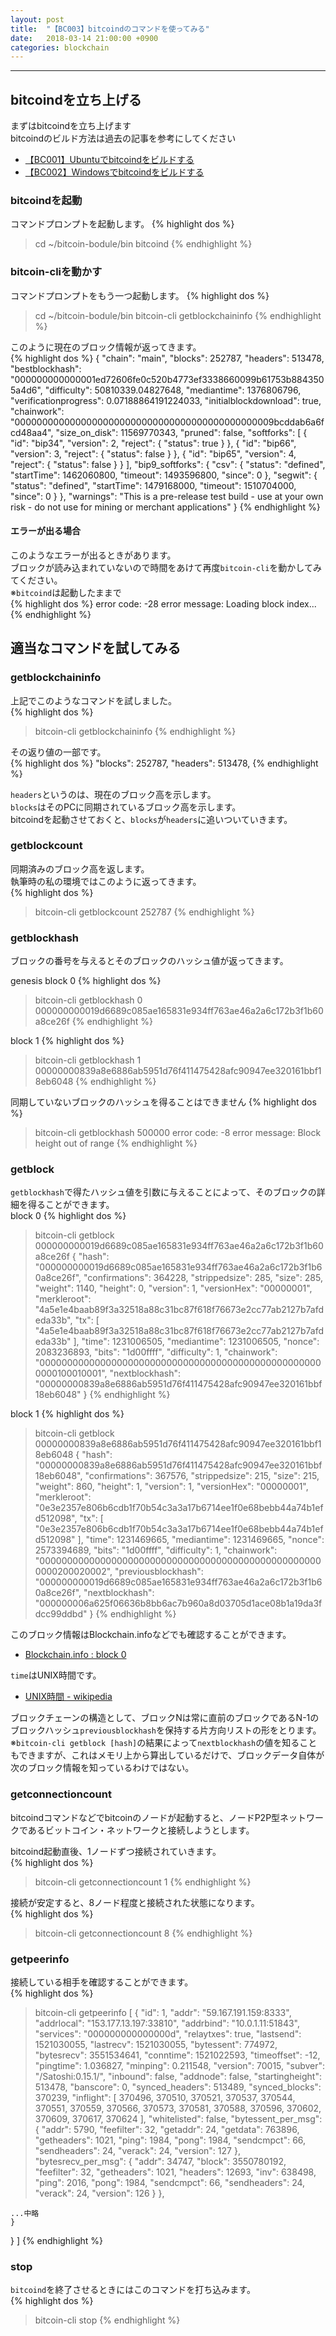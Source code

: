 ```yaml
---
layout: post
title:  "【BC003】bitcoindのコマンドを使ってみる"
date:   2018-03-14 21:00:00 +0900
categories: blockchain
---
```


<!-- START doctoc -->
<!-- END doctoc -->

<hr>

## bitcoindを立ち上げる

まずはbitcoindを立ち上げます  
bitcoindのビルド方法は過去の記事を参考にしてください  
- [【BC001】Ubuntuでbitcoindをビルドする][lnk-01]
- [【BC002】Windowsでbitcoindをビルドする][lnk-02]

### bitcoindを起動

コマンドプロンプトを起動します。
{% highlight dos %}
> cd ~/bitcoin-bodule/bin
> bitcoind
{% endhighlight %}

### bitcoin-cliを動かす

コマンドプロンプトをもう一つ起動します。
{% highlight dos %}
> cd ~/bitcoin-bodule/bin
> bitcoin-cli getblockchaininfo
{% endhighlight %}

このように現在のブロック情報が返ってきます。  
{% highlight dos %}
{
  "chain": "main",
  "blocks": 252787,
  "headers": 513478,
  "bestblockhash": "000000000000001ed72606fe0c520b4773ef3338660099b61753b8843505a4d6",
  "difficulty": 50810339.04827648,
  "mediantime": 1376806796,
  "verificationprogress": 0.07188864191224033,
  "initialblockdownload": true,
  "chainwork": "00000000000000000000000000000000000000000000009bcddab6a6fcd48aa4",
  "size_on_disk": 11569770343,
  "pruned": false,
  "softforks": [
    {
      "id": "bip34",
      "version": 2,
      "reject": {
        "status": true
      }
    },
    {
      "id": "bip66",
      "version": 3,
      "reject": {
        "status": false
      }
    },
    {
      "id": "bip65",
      "version": 4,
      "reject": {
        "status": false
      }
    }
  ],
  "bip9_softforks": {
    "csv": {
      "status": "defined",
      "startTime": 1462060800,
      "timeout": 1493596800,
      "since": 0
    },
    "segwit": {
      "status": "defined",
      "startTime": 1479168000,
      "timeout": 1510704000,
      "since": 0
    }
  },
  "warnings": "This is a pre-release test build - use at your own risk - do not use for mining or merchant applications"
}
{% endhighlight %}

#### エラーが出る場合

このようなエラーが出るときがあります。  
ブロックが読み込まれていないので時間をあけて再度`bitcoin-cli`を動かしてみてください。  
※`bitcoind`は起動したままで  
{% highlight dos %}
error code: -28
error message:
Loading block index...
{% endhighlight %}

## 適当なコマンドを試してみる

### getblockchaininfo

上記でこのようなコマンドを試しました。  
{% highlight dos %}
> bitcoin-cli getblockchaininfo
{% endhighlight %}

その返り値の一部です。  
{% highlight dos %}
  "blocks": 252787,
  "headers": 513478,
{% endhighlight %}

`headers`というのは、現在のブロック高を示します。  
`blocks`はそのPCに同期されているブロック高を示します。  
bitcoindを起動させておくと、`blocks`が`headers`に追いついていきます。  

### getblockcount

同期済みのブロック高を返します。  
執筆時の私の環境ではこのように返ってきます。  
{% highlight dos %}
> bitcoin-cli getblockcount
252787
{% endhighlight %}

### getblockhash

ブロックの番号を与えるとそのブロックのハッシュ値が返ってきます。  

genesis block 0
{% highlight dos %}
> bitcoin-cli getblockhash 0
000000000019d6689c085ae165831e934ff763ae46a2a6c172b3f1b60a8ce26f
{% endhighlight %}

block 1
{% highlight dos %}
> bitcoin-cli getblockhash 1
00000000839a8e6886ab5951d76f411475428afc90947ee320161bbf18eb6048
{% endhighlight %}

同期していないブロックのハッシュを得ることはできません
{% highlight dos %}
> bitcoin-cli getblockhash 500000
error code: -8
error message:
Block height out of range
{% endhighlight %}

### getblock

`getblockhash`で得たハッシュ値を引数に与えることによって、そのブロックの詳細を得ることができます。  
block 0
{% highlight dos %}
> bitcoin-cli getblock 000000000019d6689c085ae165831e934ff763ae46a2a6c172b3f1b60a8ce26f
{
  "hash": "000000000019d6689c085ae165831e934ff763ae46a2a6c172b3f1b60a8ce26f",
  "confirmations": 364228,
  "strippedsize": 285,
  "size": 285,
  "weight": 1140,
  "height": 0,
  "version": 1,
  "versionHex": "00000001",
  "merkleroot": "4a5e1e4baab89f3a32518a88c31bc87f618f76673e2cc77ab2127b7afdeda33b",
  "tx": [
    "4a5e1e4baab89f3a32518a88c31bc87f618f76673e2cc77ab2127b7afdeda33b"
  ],
  "time": 1231006505,
  "mediantime": 1231006505,
  "nonce": 2083236893,
  "bits": "1d00ffff",
  "difficulty": 1,
  "chainwork": "0000000000000000000000000000000000000000000000000000000100010001",
  "nextblockhash": "00000000839a8e6886ab5951d76f411475428afc90947ee320161bbf18eb6048"
}
{% endhighlight %}

block 1
{% highlight dos %}
> bitcoin-cli getblock 00000000839a8e6886ab5951d76f411475428afc90947ee320161bbf18eb6048
{
  "hash": "00000000839a8e6886ab5951d76f411475428afc90947ee320161bbf18eb6048",
  "confirmations": 367576,
  "strippedsize": 215,
  "size": 215,
  "weight": 860,
  "height": 1,
  "version": 1,
  "versionHex": "00000001",
  "merkleroot": "0e3e2357e806b6cdb1f70b54c3a3a17b6714ee1f0e68bebb44a74b1efd512098",
  "tx": [
    "0e3e2357e806b6cdb1f70b54c3a3a17b6714ee1f0e68bebb44a74b1efd512098"
  ],
  "time": 1231469665,
  "mediantime": 1231469665,
  "nonce": 2573394689,
  "bits": "1d00ffff",
  "difficulty": 1,
  "chainwork": "0000000000000000000000000000000000000000000000000000000200020002",
  "previousblockhash": "000000000019d6689c085ae165831e934ff763ae46a2a6c172b3f1b60a8ce26f",
  "nextblockhash": "000000006a625f06636b8bb6ac7b960a8d03705d1ace08b1a19da3fdcc99ddbd"
}
{% endhighlight %}

このブロック情報はBlockchain.infoなどでも確認することができます。  
- [Blockchain.info : block 0][lnk-03]

`time`はUNIX時間です。  
- [UNIX時間 - wikipedia][lnk-04]

ブロックチェーンの構造として、ブロックNは常に直前のブロックであるN-1のブロックハッシュ`previousblockhash`を保持する片方向リストの形をとります。  
※`bitcoin-cli getblock [hash]`の結果によって`nextblockhash`の値を知ることもできますが、これはメモリ上から算出しているだけで、ブロックデータ自体が次のブロック情報を知っているわけではない。  

### getconnectioncount

bitcoindコマンドなどでbitcoinのノードが起動すると、ノードP2P型ネットワークであるビットコイン・ネットワークと接続しようとします。

bitcoind起動直後、1ノードずつ接続されていきます。  
{% highlight dos %}
> bitcoin-cli getconnectioncount
1
{% endhighlight %}

接続が安定すると、8ノード程度と接続された状態になります。  
{% highlight dos %}
> bitcoin-cli getconnectioncount
8
{% endhighlight %}

### getpeerinfo

接続している相手を確認することができます。  
{% highlight dos %}
> bitcoin-cli getpeerinfo
[
  {
    "id": 1,
    "addr": "59.167.191.159:8333",
    "addrlocal": "153.177.13.197:33810",
    "addrbind": "10.0.1.11:51843",
    "services": "000000000000000d",
    "relaytxes": true,
    "lastsend": 1521030055,
    "lastrecv": 1521030055,
    "bytessent": 774972,
    "bytesrecv": 3551534641,
    "conntime": 1521022593,
    "timeoffset": -12,
    "pingtime": 1.036827,
    "minping": 0.211548,
    "version": 70015,
    "subver": "/Satoshi:0.15.1/",
    "inbound": false,
    "addnode": false,
    "startingheight": 513478,
    "banscore": 0,
    "synced_headers": 513489,
    "synced_blocks": 370239,
    "inflight": [
      370496,
      370510,
      370521,
      370537,
      370544,
      370551,
      370559,
      370566,
      370573,
      370581,
      370588,
      370596,
      370602,
      370609,
      370617,
      370624
    ],
    "whitelisted": false,
    "bytessent_per_msg": {
      "addr": 5790,
      "feefilter": 32,
      "getaddr": 24,
      "getdata": 763896,
      "getheaders": 1021,
      "ping": 1984,
      "pong": 1984,
      "sendcmpct": 66,
      "sendheaders": 24,
      "verack": 24,
      "version": 127
    },
    "bytesrecv_per_msg": {
      "addr": 34747,
      "block": 3550780192,
      "feefilter": 32,
      "getheaders": 1021,
      "headers": 12693,
      "inv": 638498,
      "ping": 2016,
      "pong": 1984,
      "sendcmpct": 66,
      "sendheaders": 24,
      "verack": 24,
      "version": 126
    }
  },
  
    ...中略
    }
  }
]
{% endhighlight %}

### stop

`bitcoind`を終了させるときにはこのコマンドを打ち込みます。  
{% highlight dos %}
> bitcoin-cli stop
{% endhighlight %}

[lnk-01]: {{site.baseurl}}/blockchain/2018/03/13/bitcoind001.html
[lnk-02]: {{site.baseurl}}/blockchain/2018/03/13/bitcoind002.html
[lnk-03]: https://blockchain.info/ja/block/000000000019d6689c085ae165831e934ff763ae46a2a6c172b3f1b60a8ce26f
[lnk-04]: https://ja.wikipedia.org/wiki/UNIX%E6%99%82%E9%96%93

